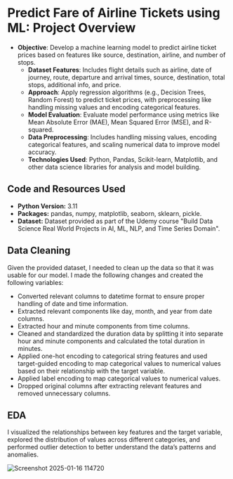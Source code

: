 # Predict Fare of Airline Tickets using ML: Project Overview

- **Objective**: Develop a machine learning model to predict airline ticket prices based on features like source, destination, airline, and number of stops.
  - **Dataset Features**: Includes flight details such as airline, date of journey, route, departure and arrival times, source, destination, total stops, additional info, and price.
  - **Approach**: Apply regression algorithms (e.g., Decision Trees, Random Forest) to predict ticket prices, with preprocessing like handling missing values and encoding categorical features.
  - **Model Evaluation**: Evaluate model performance using metrics like Mean Absolute Error (MAE), Mean Squared Error (MSE), and R-squared.
  - **Data Preprocessing**: Includes handling missing values, encoding categorical features, and scaling numerical data to improve model accuracy.
  - **Technologies Used**: Python, Pandas, Scikit-learn, Matplotlib, and other data science libraries for analysis and model building.

 ## Code and Resources Used
 
 - **Python Version:** 3.11
 - **Packages:** pandas, numpy, matplotlib, seaborn, sklearn, pickle.
 - **Dataset:** Dataset provided as part of the Udemy course "Build Data Science Real World Projects in AI, ML, NLP, and Time Series Domain".

## Data Cleaning
Given the provided dataset, I needed to clean up the data so that it was usable for our model. I made the following changes and created the following variables:

  - Converted relevant columns to datetime format to ensure proper handling of date and time information.
  - Extracted relevant components like day, month, and year from date columns.
  - Extracted hour and minute components from time columns.
  - Cleaned and standardized the duration data by splitting it into separate hour and minute components and calculated the total duration in minutes.
  - Applied one-hot encoding to categorical string features and used target-guided encoding to map categorical values to numerical values based on their relationship with the target variable.
  - Applied label encoding to map categorical values to numerical values.
  - Dropped original columns after extracting relevant features and removed unnecessary columns.

## EDA
I visualized the relationships between key features and the target variable, explored the distribution of values across different categories, and performed outlier 
detection to better understand the data’s patterns and anomalies.

![Screenshot 2025-01-16 114720](https://github.com/user-attachments/assets/a0f9dacf-1302-420d-87ee-9fd896f03fd6)


    
 

